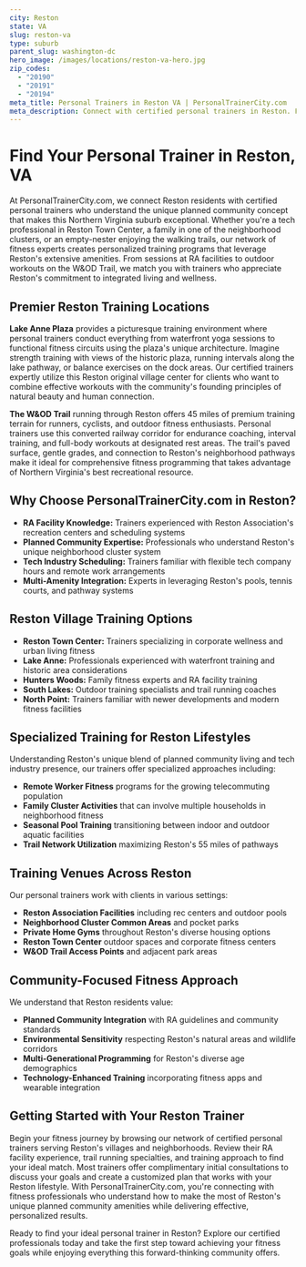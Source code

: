 ```yaml
---
city: Reston
state: VA
slug: reston-va
type: suburb
parent_slug: washington-dc
hero_image: /images/locations/reston-va-hero.jpg
zip_codes:
  - "20190"
  - "20191"
  - "20194"
meta_title: Personal Trainers in Reston VA | PersonalTrainerCity.com
meta_description: Connect with certified personal trainers in Reston. Find fitness coaches for one-on-one training in planned community facilities, outdoor trails, and home gyms throughout Reston.
---
```


# Find Your Personal Trainer in Reston, VA

At PersonalTrainerCity.com, we connect Reston residents with certified personal trainers who understand the unique planned community concept that makes this Northern Virginia suburb exceptional. Whether you're a tech professional in Reston Town Center, a family in one of the neighborhood clusters, or an empty-nester enjoying the walking trails, our network of fitness experts creates personalized training programs that leverage Reston's extensive amenities. From sessions at RA facilities to outdoor workouts on the W&OD Trail, we match you with trainers who appreciate Reston's commitment to integrated living and wellness.

## Premier Reston Training Locations

**Lake Anne Plaza** provides a picturesque training environment where personal trainers conduct everything from waterfront yoga sessions to functional fitness circuits using the plaza's unique architecture. Imagine strength training with views of the historic plaza, running intervals along the lake pathway, or balance exercises on the dock areas. Our certified trainers expertly utilize this Reston original village center for clients who want to combine effective workouts with the community's founding principles of natural beauty and human connection.

**The W&OD Trail** running through Reston offers 45 miles of premium training terrain for runners, cyclists, and outdoor fitness enthusiasts. Personal trainers use this converted railway corridor for endurance coaching, interval training, and full-body workouts at designated rest areas. The trail's paved surface, gentle grades, and connection to Reston's neighborhood pathways make it ideal for comprehensive fitness programming that takes advantage of Northern Virginia's best recreational resource.

## Why Choose PersonalTrainerCity.com in Reston?

*   **RA Facility Knowledge:** Trainers experienced with Reston Association's recreation centers and scheduling systems
*   **Planned Community Expertise:** Professionals who understand Reston's unique neighborhood cluster system
*   **Tech Industry Scheduling:** Trainers familiar with flexible tech company hours and remote work arrangements
*   **Multi-Amenity Integration:** Experts in leveraging Reston's pools, tennis courts, and pathway systems

## Reston Village Training Options

- **Reston Town Center:** Trainers specializing in corporate wellness and urban living fitness
- **Lake Anne:** Professionals experienced with waterfront training and historic area considerations
- **Hunters Woods:** Family fitness experts and RA facility training
- **South Lakes:** Outdoor training specialists and trail running coaches
- **North Point:** Trainers familiar with newer developments and modern fitness facilities

## Specialized Training for Reston Lifestyles

Understanding Reston's unique blend of planned community living and tech industry presence, our trainers offer specialized approaches including:

*   **Remote Worker Fitness** programs for the growing telecommuting population
*   **Family Cluster Activities** that can involve multiple households in neighborhood fitness
*   **Seasonal Pool Training** transitioning between indoor and outdoor aquatic facilities
*   **Trail Network Utilization** maximizing Reston's 55 miles of pathways

## Training Venues Across Reston

Our personal trainers work with clients in various settings:
- **Reston Association Facilities** including rec centers and outdoor pools
- **Neighborhood Cluster Common Areas** and pocket parks
- **Private Home Gyms** throughout Reston's diverse housing options
- **Reston Town Center** outdoor spaces and corporate fitness centers
- **W&OD Trail Access Points** and adjacent park areas

## Community-Focused Fitness Approach

We understand that Reston residents value:
- **Planned Community Integration** with RA guidelines and community standards
- **Environmental Sensitivity** respecting Reston's natural areas and wildlife corridors
- **Multi-Generational Programming** for Reston's diverse age demographics
- **Technology-Enhanced Training** incorporating fitness apps and wearable integration

## Getting Started with Your Reston Trainer

Begin your fitness journey by browsing our network of certified personal trainers serving Reston's villages and neighborhoods. Review their RA facility experience, trail running specialties, and training approach to find your ideal match. Most trainers offer complimentary initial consultations to discuss your goals and create a customized plan that works with your Reston lifestyle. With PersonalTrainerCity.com, you're connecting with fitness professionals who understand how to make the most of Reston's unique planned community amenities while delivering effective, personalized results.

Ready to find your ideal personal trainer in Reston? Explore our certified professionals today and take the first step toward achieving your fitness goals while enjoying everything this forward-thinking community offers.